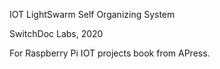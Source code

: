 IOT LightSwarm Self Organizing System

SwitchDoc Labs, 2020

For Raspberry Pi IOT projects book from APress.

